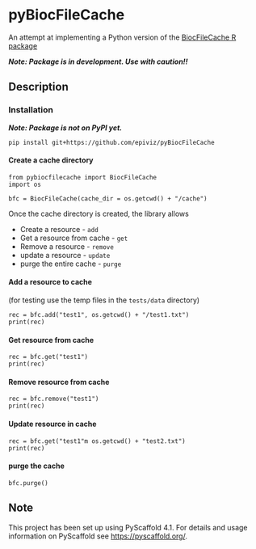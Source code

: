 # pyBiocFileCache

An attempt at implementing a Python version of 
the [BiocFileCache R package](https://github.com/Bioconductor/BiocFileCache)

***Note: Package is in development. Use with caution!!***




## Description

### Installation

***Note: Package is not on PyPI yet.***

```
pip install git+https://github.com/epiviz/pyBiocFileCache
```

#### Create a cache directory 

```
from pybiocfilecache import BiocFileCache
import os

bfc = BiocFileCache(cache_dir = os.getcwd() + "/cache")
```

Once the cache directory is created, the library allows
- Create a resource - `add`
- Get a resource from cache - `get`
- Remove a resource - `remove`
- update a resource - `update`
- purge the entire cache - `purge`

#### Add a resource to cache

(for testing use the temp files in the `tests/data` directory)

```
rec = bfc.add("test1", os.getcwd() + "/test1.txt")
print(rec)
```

#### Get resource from cache

```
rec = bfc.get("test1")
print(rec)
```

#### Remove resource from cache

```
rec = bfc.remove("test1")
print(rec)
```

#### Update resource in cache

```
rec = bfc.get("test1"m os.getcwd() + "test2.txt")
print(rec)
```

#### purge the cache

```
bfc.purge()
```


<!-- pyscaffold-notes -->

## Note

This project has been set up using PyScaffold 4.1. For details and usage
information on PyScaffold see https://pyscaffold.org/.
